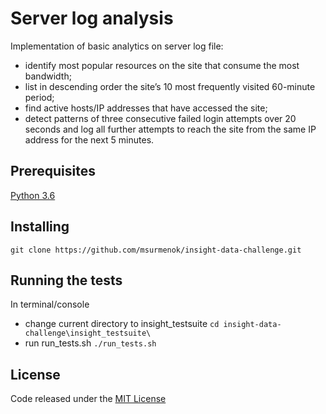 # Server log analysis
Implementation of basic analytics on server log file:
* identify most popular resources on the site that consume the most bandwidth;
* list in descending order the site’s 10 most frequently visited 60-minute period;
* find active hosts/IP addresses that have accessed the site;
* detect patterns of three consecutive failed login attempts over 20 seconds and log all further attempts to reach the site from the same IP address for the next 5 minutes.

## Prerequisites
[Python 3.6](https://www.python.org/downloads/)

## Installing 
`git clone https://github.com/msurmenok/insight-data-challenge.git`

## Running the tests
In terminal/console
* change current directory to insight_testsuite
`cd insight-data-challenge\insight_testsuite\`
* run run_tests.sh
`./run_tests.sh`

## License
Code released under the [MIT License](https://github.com/msurmenok/insight-data-challenge/blob/master/LICENSE)
